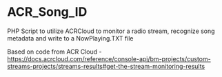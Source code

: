 # ACR_Song_ID
PHP Script to utilize ACRCloud to monitor a radio stream, recognize song metadata and write to a NowPlaying.TXT file

Based on code from ACR Cloud - https://docs.acrcloud.com/reference/console-api/bm-projects/custom-streams-projects/streams-results#get-the-stream-monitoring-results
